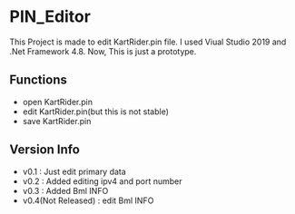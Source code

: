 # PIN_Editor

This Project is made to edit KartRider.pin file. I used Viual Studio 2019 and .Net Framework 4.8. Now, This is just a prototype.

## Functions

- open KartRider.pin
- edit KartRider.pin(but this is not stable)
- save KartRider.pin

## Version Info

- v0.1 : Just edit primary data
- v0.2 : Added editing ipv4 and port number
- v0.3 : Added Bml INFO
- v0.4(Not Released) : edit Bml INFO
